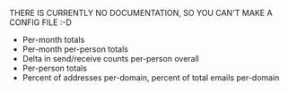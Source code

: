 THERE IS CURRENTLY NO DOCUMENTATION, SO YOU CAN'T MAKE A CONFIG FILE :-D

* Per-month totals
* Per-month per-person totals
* Delta in send/receive counts per-person overall
* Per-person totals
* Percent of addresses per-domain, percent of total emails per-domain